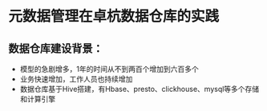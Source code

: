 # 元数据管理在卓杭数据仓库的实践
## 数据仓库建设背景：
* 模型的急剧增多，1年的时间从不到两百个增加到六百多个
* 业务快速增加，工作人员也持续增加
* 数据仓库基于Hive搭建，有Hbase、presto、clickhouse、mysql等多个存储和计算引擎
